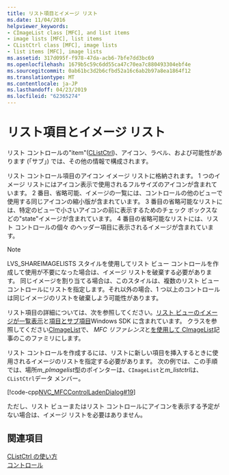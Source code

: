 ```yaml
---
title: リスト項目とイメージ リスト
ms.date: 11/04/2016
helpviewer_keywords:
- CImageList class [MFC], and list items
- image lists [MFC], list items
- CListCtrl class [MFC], image lists
- list items [MFC], image lists
ms.assetid: 317d095f-f978-47da-acb6-7bfe7dd3bc69
ms.openlocfilehash: 1679b5c59c6dd55ca47c70ea7c880493304ebf4e
ms.sourcegitcommit: 0ab61bc3d2b6cfbd52a16c6ab2b97a8ea1864f12
ms.translationtype: MT
ms.contentlocale: ja-JP
ms.lasthandoff: 04/23/2019
ms.locfileid: "62365274"
---
```

# <a name="list-items-and-image-lists"></a>リスト項目とイメージ リスト

リスト コントロールの"item"([CListCtrl](../mfc/reference/clistctrl-class.md))、アイコン、ラベル、および可能性があります (「サブ」) では、その他の情報で構成されます。

リスト コントロール項目のアイコン イメージ リストに格納されます。 1 つのイメージ リストにはアイコン表示で使用されるフルサイズのアイコンが含まれています。 2 番目、省略可能、イメージの一覧には、コントロールの他のビューで使用する同じアイコンの縮小版が含まれています。 3 番目の省略可能なリストには、特定のビューで小さいアイコンの前に表示するためのチェック ボックスなどの"state"イメージが含まれています。 4 番目の省略可能なリストには、リスト コントロールの個々 のヘッダー項目に表示されるイメージが含まれています。

> [!NOTE]
>  LVS_SHAREIMAGELISTS スタイルを使用してリスト ビュー コントロールを作成して使用が不要になった場合は、イメージ リストを破棄する必要があります。 同じイメージを割り当てる場合は、このスタイルは、複数のリスト ビュー コントロールにリストを指定します。それ以外の場合、1 つ以上のコントロールは同じイメージのリストを破棄しよう可能性があります。

リスト項目の詳細については、次を参照してください。[リスト ビューのイメージが一覧表示](/windows/desktop/Controls/using-list-view-controls)と[項目とサブ項目](/windows/desktop/Controls/using-list-view-controls)Windows SDK に含まれています。 クラスを参照してください[CImageList](../mfc/reference/cimagelist-class.md)で、 *MFC リファレンス*と[を使用して CImageList](../mfc/using-cimagelist.md)記事のこのファミリにします。

リスト コントロールを作成するには、リストに新しい項目を挿入するときに使用されるイメージのリストを指定する必要があります。 次の例では、この手順では、場所*m_pImagelist*型のポインターは、`CImageList`と*m_listctrl*は、`CListCtrl`データ メンバー。

[!code-cpp[NVC_MFCControlLadenDialog#19](../mfc/codesnippet/cpp/list-items-and-image-lists_1.cpp)]

ただし、リスト ビューまたはリスト コントロールにアイコンを表示する予定がない場合は、イメージ リストを必要はありません。

## <a name="see-also"></a>関連項目

[CListCtrl の使い方](../mfc/using-clistctrl.md)<br/>
[コントロール](../mfc/controls-mfc.md)
